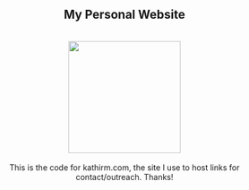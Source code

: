 <div align="center">
  <h2>My Personal Website</h2>
  <br>
  <img src="images/spike.ico"
      width="200" 
      height="auto">
  <br><br>
  This is the code for kathirm.com, the site I use to host links for contact/outreach. Thanks!
</div>
